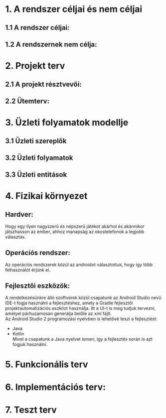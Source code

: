 # 1. A rendszer céljai és nem céljai
## 1.1 A rendszer céljai:
## 1.2 A rendszernek nem célja:

# 2. Projekt terv
## 2.1 A projekt résztvevői:
## 2.2 Ütemterv:

# 3. Üzleti folyamatok modellje
## 3.1 Üzleti szereplők
## 3.2 Üzleti folyamatok
## 3.3 Üzleti entitások

# 4. Fizikai környezet
## Hardver:
Hogy egy ilyen nagyszerű és népszerű játékot akárhol és akármikor játszhasson az ember, ahhoz manapság az okostelefonok a legjobb választás.
## Operációs rendszer:
Az operációs rendszerek közül az androidot választottuk, hogy így több felhasználót érjünk el.
## Fejlesztői eszközök:
A rendelkezésünkre álló szoftverek közül csapatunk az Android Studio nevű IDE-t fogja használni a fejlesztéshez, amely a Gradle fejlesztői projektautomatizációs eszközt használja. Itt a UI-t is meg tudjuk tervezni, amelyel párhuzamosan generálja belőle az xml fájlt.  <br/>
Az Android Studio 2 programozási nyelvben is lehetővé teszi a fejlesztést:
- Java
- Kotlin <br/>
Mivel a csapatunk a Java nyelvet ismeri, így a fejlesztés során is azt fogjuk használni.

# 5. Funkcionális terv

# 6. Implementációs terv:

# 7. Teszt terv

